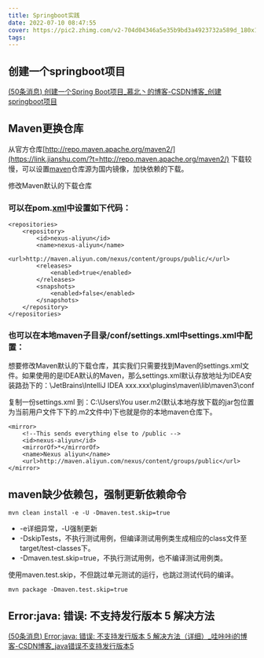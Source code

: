 ```yaml
---
title: Springboot实践
date: 2022-07-10 08:47:55
cover: https://pic2.zhimg.com/v2-704d04346a5e35b9bd3a4923732a589d_180x120.jpg
tags:
---
```


## 创建一个springboot项目

[(50条消息) 创建一个Spring Boot项目_慕北丶的博客-CSDN博客_创建springboot项目](https://blog.csdn.net/qq_42539533/article/details/90607415)

<!-- more -->

## Maven更换仓库

从官方仓库[http://repo.maven.apache.org/maven2/](https://link.jianshu.com/?t=http://repo.maven.apache.org/maven2/) 下载较慢，可以设置[maven](https://so.csdn.net/so/search?q=maven&spm=1001.2101.3001.7020)仓库源为国内镜像，加快依赖的下载。

修改Maven默认的下载仓库

### 可以在pom.[xml](https://so.csdn.net/so/search?q=xml&spm=1001.2101.3001.7020)中设置如下代码：

```
<repositories>
    <repository>
        <id>nexus-aliyun</id>
        <name>nexus-aliyun</name>
        <url>http://maven.aliyun.com/nexus/content/groups/public/</url>
        <releases>
            <enabled>true</enabled>
        </releases>
        <snapshots>
            <enabled>false</enabled>
        </snapshots>
    </repository>
</repositories>
```

### 也可以在本地maven子目录/conf/settings.xml中settings.xml中配置：

想要修改Maven默认的下载仓库，其实我们只需要找到Maven的settings.xml文件。如果使用的是IDEA默认的Maven，那么settings.xml默认存放地址为IDEA安装路劲下的：\JetBrains\IntelliJ IDEA xxx.xxx\plugins\maven\lib\maven3\conf

复制一份settings.xml 到：C:\Users\You user.m2(默认本地存放下载的jar包位置为当前用户文件下下的.m2文件中)下也就是你的本地maven仓库下。

```
<mirror>
    <!--This sends everything else to /public -->
    <id>nexus-aliyun</id>
    <mirrorOf>*</mirrorOf>
    <name>Nexus aliyun</name>
    <url>http://maven.aliyun.com/nexus/content/groups/public</url>
</mirror>
```

## maven缺少依赖包，强制更新依赖命令

```
mvn clean install -e -U -Dmaven.test.skip=true
```

- -e详细异常，-U强制更新
- -DskipTests，不执行测试用例，但编译测试用例类生成相应的class文件至target/test-classes下。
- -Dmaven.test.skip=true，不执行测试用例，也不编译测试用例类。

使用maven.test.skip，不但跳过单元测试的运行，也跳过测试代码的编译。

```
mvn package -Dmaven.test.skip=true
```

## Error:java: 错误: 不支持发行版本 5 解决方法

[(50条消息) Error:java: 错误: 不支持发行版本 5 解决方法（详细）_哇咔咔i的博客-CSDN博客_java错误不支持发行版本5](https://blog.csdn.net/DD04567/article/details/107205871)